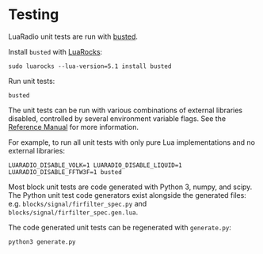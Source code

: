 # Testing

LuaRadio unit tests are run with [busted](http://olivinelabs.com/busted/).

Install `busted` with [LuaRocks](https://luarocks.org/):

```
sudo luarocks --lua-version=5.1 install busted
```

Run unit tests:

```
busted
```

The unit tests can be run with various combinations of external libraries
disabled, controlled by several environment variable flags. See the [Reference
Manual](../docs/0.reference-manual.md#environment-variables) for more
information.

For example, to run all unit tests with only pure Lua implementations and no
external libraries:

```
LUARADIO_DISABLE_VOLK=1 LUARADIO_DISABLE_LIQUID=1 LUARADIO_DISABLE_FFTW3F=1 busted
```

Most block unit tests are code generated with Python 3, numpy, and scipy. The
Python unit test code generators exist alongside the generated files: e.g.
`blocks/signal/firfilter_spec.py` and `blocks/signal/firfilter_spec.gen.lua`.

The code generated unit tests can be regenerated with `generate.py`:

```
python3 generate.py
```
